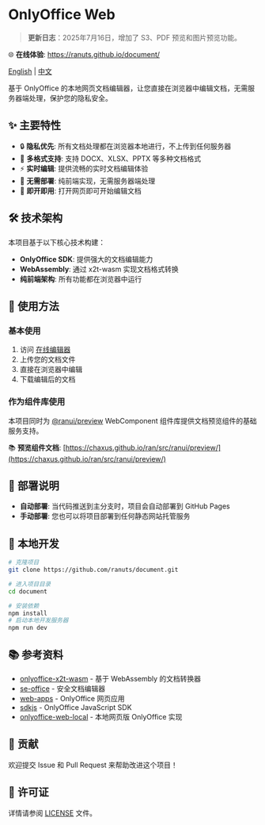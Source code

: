 # OnlyOffice Web

> **更新日志**：2025年7月16日，增加了 S3、PDF 预览和图片预览功能。

🌐 **在线体验**: https://ranuts.github.io/document/

[English](readme.md) | [中文](readme.zh.md)

基于 OnlyOffice 的本地网页文档编辑器，让您直接在浏览器中编辑文档，无需服务器端处理，保护您的隐私安全。

## ✨ 主要特性

- 🔒 **隐私优先**: 所有文档处理都在浏览器本地进行，不上传到任何服务器
- 📝 **多格式支持**: 支持 DOCX、XLSX、PPTX 等多种文档格式
- ⚡ **实时编辑**: 提供流畅的实时文档编辑体验
- 🚀 **无需部署**: 纯前端实现，无需服务器端处理
- 🎯 **即开即用**: 打开网页即可开始编辑文档

## 🛠️ 技术架构

本项目基于以下核心技术构建：

- **OnlyOffice SDK**: 提供强大的文档编辑能力
- **WebAssembly**: 通过 x2t-wasm 实现文档格式转换
- **纯前端架构**: 所有功能都在浏览器中运行

## 📖 使用方法

### 基本使用

1. 访问 [在线编辑器](https://ranuts.github.io/document/)
2. 上传您的文档文件
3. 直接在浏览器中编辑
4. 下载编辑后的文档

### 作为组件库使用

本项目同时为 [@ranui/preview](https://www.npmjs.com/package/@ranui/preview) WebComponent 组件库提供文档预览组件的基础服务支持。

📚 **预览组件文档**: [https://chaxus.github.io/ran/src/ranui/preview/](https://chaxus.github.io/ran/src/ranui/preview/)

## 🚀 部署说明

- **自动部署**: 当代码推送到主分支时，项目会自动部署到 GitHub Pages
- **手动部署**: 您也可以将项目部署到任何静态网站托管服务

## 🔧 本地开发

```bash
# 克隆项目
git clone https://github.com/ranuts/document.git

# 进入项目目录
cd document

# 安装依赖
npm install
# 启动本地开发服务器
npm run dev
```

## 📚 参考资料

- [onlyoffice-x2t-wasm](https://github.com/cryptpad/onlyoffice-x2t-wasm) - 基于 WebAssembly 的文档转换器
- [se-office](https://github.com/Qihoo360/se-office) - 安全文档编辑器
- [web-apps](https://github.com/ONLYOFFICE/web-apps) - OnlyOffice 网页应用
- [sdkjs](https://github.com/ONLYOFFICE/sdkjs) - OnlyOffice JavaScript SDK
- [onlyoffice-web-local](https://github.com/sweetwisdom/onlyoffice-web-local) - 本地网页版 OnlyOffice 实现

## 🤝 贡献

欢迎提交 Issue 和 Pull Request 来帮助改进这个项目！

## 📄 许可证

详情请参阅 [LICENSE](LICENSE) 文件。
